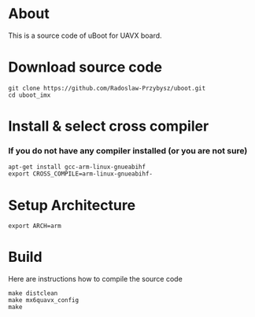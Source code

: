 # About
This is a source code of uBoot for UAVX board.

# Download source code
    git clone https://github.com/Radoslaw-Przybysz/uboot.git
    cd uboot_imx

# Install & select cross compiler

### If you do not have any compiler installed (or you are not sure)
    apt-get install gcc-arm-linux-gnueabihf
    export CROSS_COMPILE=arm-linux-gnueabihf-

# Setup Architecture
    export ARCH=arm

# Build 
Here are instructions how to compile the source code

    make distclean
    make mx6quavx_config
    make
